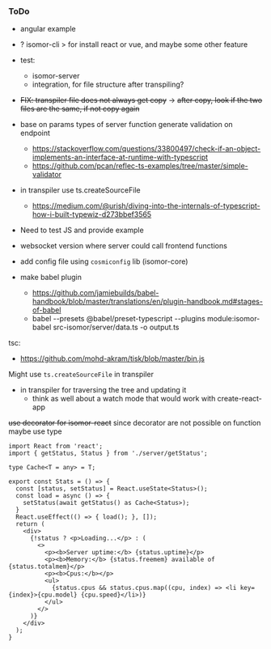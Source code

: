 ### ToDo

- angular example

- ? isomor-cli > for install react or vue, and maybe some other feature

- test:
  - isomor-server
  - integration, for file structure after transpiling?

- ~~FIX: transpiler file does not always get copy~~
  -> ~~after copy, look if the two files are the same, if not copy again~~





- base on params types of server function generate validation on endpoint
  - https://stackoverflow.com/questions/33800497/check-if-an-object-implements-an-interface-at-runtime-with-typescript
  - https://github.com/pcan/reflec-ts-examples/tree/master/simple-validator

- in transpiler use ts.createSourceFile
  - https://medium.com/@urish/diving-into-the-internals-of-typescript-how-i-built-typewiz-d273bbef3565

- Need to test JS and provide example
- websocket version where server could call frontend functions
- add config file using `cosmiconfig` lib (isomor-core)

- make babel plugin
  - https://github.com/jamiebuilds/babel-handbook/blob/master/translations/en/plugin-handbook.md#stages-of-babel
  - babel --presets @babel/preset-typescript --plugins module:isomor-babel src-isomor/server/data.ts -o output.ts


tsc:
- https://github.com/mohd-akram/tisk/blob/master/bin.js

Might use `ts.createSourceFile` in transpiler
  - in transpiler for traversing the tree and updating it
      - think as well about a watch mode that would work with create-react-app



~~use decorator for isomor-react~~
since decorator are not possible on function maybe use type

```tsx
import React from 'react';
import { getStatus, Status } from './server/getStatus';

type Cache<T = any> = T;

export const Stats = () => {
  const [status, setStatus] = React.useState<Status>();
  const load = async () => {
    setStatus(await getStatus() as Cache<Status>);
  }
  React.useEffect(() => { load(); }, []);
  return (
    <div>
      {!status ? <p>Loading...</p> : (
        <>
          <p><b>Server uptime:</b> {status.uptime}</p>
          <p><b>Memory:</b> {status.freemem} available of {status.totalmem}</p>
          <p><b>Cpus:</b></p>
          <ul>
            {status.cpus && status.cpus.map((cpu, index) => <li key={index}>{cpu.model} {cpu.speed}</li>)}
          </ul>
        </>
      )}
    </div>
  );
}
```
